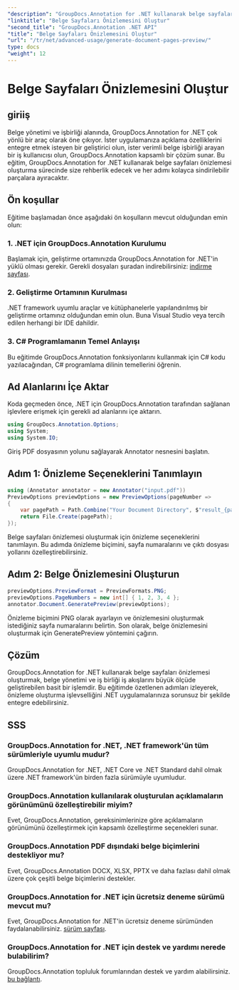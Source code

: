 ```yaml
---
"description": "GroupDocs.Annotation for .NET kullanarak belge sayfalarının önizlemesini verimli bir şekilde nasıl oluşturacağınızı öğrenin. Bu kapsamlı kılavuzla belge yönetimi iş akışlarınızı geliştirin."
"linktitle": "Belge Sayfaları Önizlemesini Oluştur"
"second_title": "GroupDocs.Annotation .NET API"
"title": "Belge Sayfaları Önizlemesini Oluştur"
"url": "/tr/net/advanced-usage/generate-document-pages-preview/"
type: docs
"weight": 12
---
```


# Belge Sayfaları Önizlemesini Oluştur

## giriiş
Belge yönetimi ve işbirliği alanında, GroupDocs.Annotation for .NET çok yönlü bir araç olarak öne çıkıyor. İster uygulamanıza açıklama özelliklerini entegre etmek isteyen bir geliştirici olun, ister verimli belge işbirliği arayan bir iş kullanıcısı olun, GroupDocs.Annotation kapsamlı bir çözüm sunar. Bu eğitim, GroupDocs.Annotation for .NET kullanarak belge sayfaları önizlemesi oluşturma sürecinde size rehberlik edecek ve her adımı kolayca sindirilebilir parçalara ayıracaktır.
## Ön koşullar
Eğitime başlamadan önce aşağıdaki ön koşulların mevcut olduğundan emin olun:
### 1. .NET için GroupDocs.Annotation Kurulumu
Başlamak için, geliştirme ortamınızda GroupDocs.Annotation for .NET'in yüklü olması gerekir. Gerekli dosyaları şuradan indirebilirsiniz: [indirme sayfası](https://releases.groupdocs.com/annotation/net/).
### 2. Geliştirme Ortamının Kurulması
.NET framework uyumlu araçlar ve kütüphanelerle yapılandırılmış bir geliştirme ortamınız olduğundan emin olun. Buna Visual Studio veya tercih edilen herhangi bir IDE dahildir.
### 3. C# Programlamanın Temel Anlayışı
Bu eğitimde GroupDocs.Annotation fonksiyonlarını kullanmak için C# kodu yazılacağından, C# programlama dilinin temellerini öğrenin.

## Ad Alanlarını İçe Aktar
Koda geçmeden önce, .NET için GroupDocs.Annotation tarafından sağlanan işlevlere erişmek için gerekli ad alanlarını içe aktarın.

```csharp
using GroupDocs.Annotation.Options;
using System;
using System.IO;

```
Giriş PDF dosyasının yolunu sağlayarak Annotator nesnesini başlatın.
## Adım 1: Önizleme Seçeneklerini Tanımlayın
```csharp
using (Annotator annotator = new Annotator("input.pdf"))
PreviewOptions previewOptions = new PreviewOptions(pageNumber =>
{
    var pagePath = Path.Combine("Your Document Directory", $"result_{pageNumber}.png");
    return File.Create(pagePath);
});
```
Belge sayfaları önizlemesi oluşturmak için önizleme seçeneklerini tanımlayın. Bu adımda önizleme biçimini, sayfa numaralarını ve çıktı dosyası yollarını özelleştirebilirsiniz.
## Adım 2: Belge Önizlemesini Oluşturun
```csharp
previewOptions.PreviewFormat = PreviewFormats.PNG;
previewOptions.PageNumbers = new int[] { 1, 2, 3, 4 };
annotator.Document.GeneratePreview(previewOptions);
```
Önizleme biçimini PNG olarak ayarlayın ve önizlemesini oluşturmak istediğiniz sayfa numaralarını belirtin. Son olarak, belge önizlemesini oluşturmak için GeneratePreview yöntemini çağırın.

## Çözüm
GroupDocs.Annotation for .NET kullanarak belge sayfaları önizlemesi oluşturmak, belge yönetimi ve iş birliği iş akışlarını büyük ölçüde geliştirebilen basit bir işlemdir. Bu eğitimde özetlenen adımları izleyerek, önizleme oluşturma işlevselliğini .NET uygulamalarınıza sorunsuz bir şekilde entegre edebilirsiniz.
## SSS
### GroupDocs.Annotation for .NET, .NET framework'ün tüm sürümleriyle uyumlu mudur?
GroupDocs.Annotation for .NET, .NET Core ve .NET Standard dahil olmak üzere .NET framework'ün birden fazla sürümüyle uyumludur.
### GroupDocs.Annotation kullanılarak oluşturulan açıklamaların görünümünü özelleştirebilir miyim?
Evet, GroupDocs.Annotation, gereksinimlerinize göre açıklamaların görünümünü özelleştirmek için kapsamlı özelleştirme seçenekleri sunar.
### GroupDocs.Annotation PDF dışındaki belge biçimlerini destekliyor mu?
Evet, GroupDocs.Annotation DOCX, XLSX, PPTX ve daha fazlası dahil olmak üzere çok çeşitli belge biçimlerini destekler.
### GroupDocs.Annotation for .NET için ücretsiz deneme sürümü mevcut mu?
Evet, GroupDocs.Annotation for .NET'in ücretsiz deneme sürümünden faydalanabilirsiniz. [sürüm sayfası](https://releases.groupdocs.com/).
### GroupDocs.Annotation for .NET için destek ve yardımı nerede bulabilirim?
GroupDocs.Annotation topluluk forumlarından destek ve yardım alabilirsiniz. [bu bağlantı](https://forum.groupdocs.com/c/annotation/10).